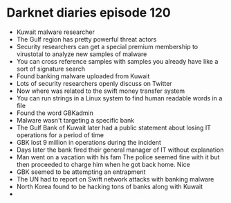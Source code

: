 # Darknet diaries episode 120

- Kuwait malware researcher
- The Gulf region has pretty powerful threat actors
- Security researchers can get a special premium membership to virustotal to analyze new samples of malware
- You can cross reference samples with samples you already have like a sort of signature search
- Found banking malware uploaded from Kuwait
- Lots of security researchers openly discuss on Twitter
- Now where was related to the swift money transfer system
- You can run strings in a Linux system to find human readable words in a file
- Found the word GBKadmin
- Malware wasn't targeting a specific bank
- The Gulf Bank of Kuwait later had a public statement about losing IT operations for a period of time
- GBK lost 9 million in operations during the incident
- Days later the bank fired their general manager of IT without explanation
- Man went on a vacation with his fam The police seemed fine with it but then proceeded to charge him when he got back home. Nice
- GBK seemed to be attempting an entrapment
- The UN had to report on Swift network attacks with banking malware
- North Korea found to be hacking tons of banks along with Kuwait
-